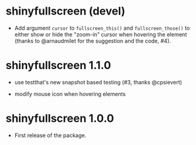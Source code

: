 # shinyfullscreen (devel)

* Add argument `cursor` to `fullscreen_this()` and `fullscreen_those()` to either
  show or hide the "zoom-in" cursor when hovering the element (thanks to 
  @arnaudmilet for the suggestion and the code, #4).

# shinyfullscreen 1.1.0

* use testthat's new snapshot based testing (#3, thanks @cpsievert)

* modify mouse icon when hovering elements

# shinyfullscreen 1.0.0

* First release of the package.
